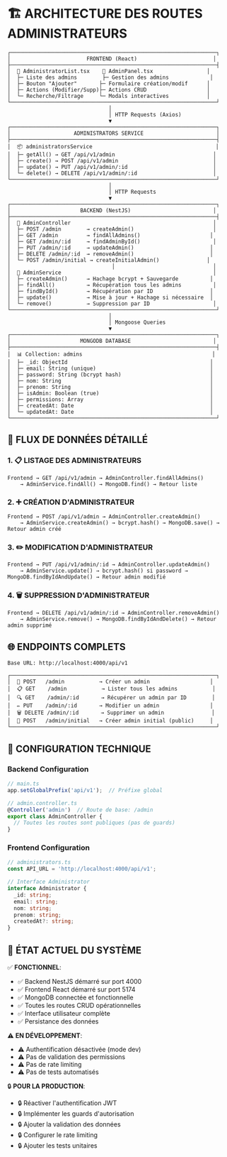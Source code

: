 # 🏗️ ARCHITECTURE DES ROUTES ADMINISTRATEURS

```
┌─────────────────────────────────────────────────────────────────┐
│                        FRONTEND (React)                        │
├─────────────────────────────────────────────────────────────────┤
│  📄 AdministratorList.tsx    📄 AdminPanel.tsx                 │
│  ├─ Liste des admins        ├─ Gestion des admins             │
│  ├─ Bouton "Ajouter"       ├─ Formulaire création/modif      │
│  ├─ Actions (Modifier/Supp)├─ Actions CRUD                   │
│  └─ Recherche/Filtrage     └─ Modals interactives            │
└─────────────────────────────────────────────────────────────────┘
                                │
                                │ HTTP Requests (Axios)
                                ▼
┌─────────────────────────────────────────────────────────────────┐
│                    ADMINISTRATORS SERVICE                       │
├─────────────────────────────────────────────────────────────────┤
│  📦 administratorsService                                       │
│  ├─ getAll() → GET /api/v1/admin                               │
│  ├─ create() → POST /api/v1/admin                              │
│  ├─ update() → PUT /api/v1/admin/:id                           │
│  └─ delete() → DELETE /api/v1/admin/:id                        │
└─────────────────────────────────────────────────────────────────┘
                                │
                                │ HTTP Requests
                                ▼
┌─────────────────────────────────────────────────────────────────┐
│                      BACKEND (NestJS)                          │
├─────────────────────────────────────────────────────────────────┤
│  🎯 AdminController                                             │
│  ├─ POST /admin        → createAdmin()                         │
│  ├─ GET /admin         → findAllAdmins()                      │
│  ├─ GET /admin/:id     → findAdminById()                       │
│  ├─ PUT /admin/:id     → updateAdmin()                        │
│  ├─ DELETE /admin/:id  → removeAdmin()                        │
│  └─ POST /admin/initial → createInitialAdmin()               │
│                                │                               │
│  🔧 AdminService                                                │
│  ├─ createAdmin()      → Hachage bcrypt + Sauvegarde          │
│  ├─ findAll()          → Récupération tous les admins          │
│  ├─ findById()         → Récupération par ID                  │
│  ├─ update()           → Mise à jour + Hachage si nécessaire  │
│  └─ remove()           → Suppression par ID                    │
└─────────────────────────────────────────────────────────────────┘
                                │
                                │ Mongoose Queries
                                ▼
┌─────────────────────────────────────────────────────────────────┐
│                      MONGODB DATABASE                          │
├─────────────────────────────────────────────────────────────────┤
│  📊 Collection: admins                                         │
│  ├─ _id: ObjectId                                             │
│  ├─ email: String (unique)                                    │
│  ├─ password: String (bcrypt hash)                            │
│  ├─ nom: String                                               │
│  ├─ prenom: String                                            │
│  ├─ isAdmin: Boolean (true)                                   │
│  ├─ permissions: Array                                        │
│  ├─ createdAt: Date                                           │
│  └─ updatedAt: Date                                           │
└─────────────────────────────────────────────────────────────────┘
```

## 🔄 FLUX DE DONNÉES DÉTAILLÉ

### 1. 📋 LISTAGE DES ADMINISTRATEURS
```
Frontend → GET /api/v1/admin → AdminController.findAllAdmins() 
    → AdminService.findAll() → MongoDB.find() → Retour liste
```

### 2. ➕ CRÉATION D'ADMINISTRATEUR
```
Frontend → POST /api/v1/admin → AdminController.createAdmin() 
    → AdminService.createAdmin() → bcrypt.hash() → MongoDB.save() → Retour admin créé
```

### 3. ✏️ MODIFICATION D'ADMINISTRATEUR
```
Frontend → PUT /api/v1/admin/:id → AdminController.updateAdmin() 
    → AdminService.update() → bcrypt.hash() si password → MongoDB.findByIdAndUpdate() → Retour admin modifié
```

### 4. 🗑️ SUPPRESSION D'ADMINISTRATEUR
```
Frontend → DELETE /api/v1/admin/:id → AdminController.removeAdmin() 
    → AdminService.remove() → MongoDB.findByIdAndDelete() → Retour admin supprimé
```

## 🌐 ENDPOINTS COMPLETS

```
Base URL: http://localhost:4000/api/v1

┌─────────────────────────────────────────────────────────────────┐
│  📝 POST   /admin           → Créer un admin                   │
│  📋 GET    /admin           → Lister tous les admins           │
│  🔍 GET    /admin/:id       → Récupérer un admin par ID        │
│  ✏️ PUT    /admin/:id       → Modifier un admin                │
│  🗑️ DELETE /admin/:id       → Supprimer un admin               │
│  🚀 POST   /admin/initial   → Créer admin initial (public)     │
└─────────────────────────────────────────────────────────────────┘
```

## 🔧 CONFIGURATION TECHNIQUE

### Backend Configuration
```typescript
// main.ts
app.setGlobalPrefix('api/v1');  // Préfixe global

// admin.controller.ts
@Controller('admin')  // Route de base: /admin
export class AdminController {
  // Toutes les routes sont publiques (pas de guards)
}
```

### Frontend Configuration
```typescript
// administrators.ts
const API_URL = 'http://localhost:4000/api/v1';

// Interface Administrator
interface Administrator {
  _id: string;
  email: string;
  nom: string;
  prenom: string;
  createdAt?: string;
}
```

## 🎯 ÉTAT ACTUEL DU SYSTÈME

✅ **FONCTIONNEL**:
- ✅ Backend NestJS démarré sur port 4000
- ✅ Frontend React démarré sur port 5174
- ✅ MongoDB connectée et fonctionnelle
- ✅ Toutes les routes CRUD opérationnelles
- ✅ Interface utilisateur complète
- ✅ Persistance des données

⚠️ **EN DÉVELOPPEMENT**:
- ⚠️ Authentification désactivée (mode dev)
- ⚠️ Pas de validation des permissions
- ⚠️ Pas de rate limiting
- ⚠️ Pas de tests automatisés

🔒 **POUR LA PRODUCTION**:
- 🔒 Réactiver l'authentification JWT
- 🔒 Implémenter les guards d'autorisation
- 🔒 Ajouter la validation des données
- 🔒 Configurer le rate limiting
- 🔒 Ajouter les tests unitaires
